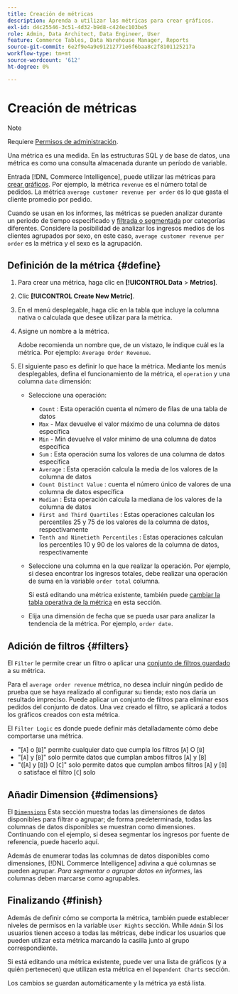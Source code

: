```yaml
---
title: Creación de métricas
description: Aprenda a utilizar las métricas para crear gráficos.
exl-id: d4c25546-3c51-4d32-b9d8-c424ec103be5
role: Admin, Data Architect, Data Engineer, User
feature: Commerce Tables, Data Warehouse Manager, Reports
source-git-commit: 6e2f9e4a9e91212771e6f6baa8c2f8101125217a
workflow-type: tm+mt
source-wordcount: '612'
ht-degree: 0%

---
```


# Creación de métricas

>[!NOTE]
>
>Requiere [Permisos de administración](../../administrator/user-management/user-management.md).

Una métrica es una medida. En las estructuras SQL y de base de datos, una métrica es como una consulta almacenada durante un período de variable.

Entrada [!DNL Commerce Intelligence], puede utilizar las métricas para [crear gráficos](../../data-user/reports/ess-rpt-build-visual.md). Por ejemplo, la métrica `revenue` es el número total de pedidos. La métrica `average customer revenue per order` es lo que gasta el cliente promedio por pedido.

Cuando se usan en los informes, las métricas se pueden analizar durante un periodo de tiempo especificado y [filtrada o segmentada](../../best-practices/segment-filter.md) por categorías diferentes. Considere la posibilidad de analizar los ingresos medios de los clientes agrupados por sexo, en este caso, `average customer revenue per order` es la métrica y el sexo es la agrupación.

## Definición de la métrica {#define}

1. Para crear una métrica, haga clic en **[!UICONTROL Data** > **Metrics]**.

1. Clic **[!UICONTROL Create New Metric]**.

1. En el menú desplegable, haga clic en la tabla que incluye la columna nativa o calculada que desee utilizar para la métrica.

1. Asigne un nombre a la métrica.

   Adobe recomienda un nombre que, de un vistazo, le indique cuál es la métrica. Por ejemplo: `Average Order Revenue`.

1. El siguiente paso es definir lo que hace la métrica. Mediante los menús desplegables, defina el funcionamiento de la métrica, el `operation` y una columna `date` dimensión:

   * Seleccione una operación:
      * `Count` : Esta operación cuenta el número de filas de una tabla de datos
      * `Max` - Max devuelve el valor máximo de una columna de datos específica
      * `Min` - Min devuelve el valor mínimo de una columna de datos específica
      * `Sum` : Esta operación suma los valores de una columna de datos específica
      * `Average` : Esta operación calcula la media de los valores de la columna de datos
      * `Count Distinct Value` : cuenta el número único de valores de una columna de datos específica
      * `Median` : Esta operación calcula la mediana de los valores de la columna de datos
      * `First and Third Quartiles` : Estas operaciones calculan los percentiles 25 y 75 de los valores de la columna de datos, respectivamente
      * `Tenth and Ninetieth Percentiles` : Estas operaciones calculan los percentiles 10 y 90 de los valores de la columna de datos, respectivamente

   * Seleccione una columna en la que realizar la operación. Por ejemplo, si desea encontrar los ingresos totales, debe realizar una operación de suma en la variable `order total` columna.

     Si está editando una métrica existente, también puede [cambiar la tabla operativa de la métrica](../../data-analyst/data-warehouse-mgr/change-metric-op-table.md) en esta sección.

   * Elija una dimensión de fecha que se pueda usar para analizar la tendencia de la métrica. Por ejemplo, `order date`.

## Adición de filtros {#filters}

El `Filter` le permite crear un filtro o aplicar una [conjunto de filtros guardado](../../data-user/reports/ess-manage-data-filters.md) a su métrica.

Para el `average order revenue` métrica, no desea incluir ningún pedido de prueba que se haya realizado al configurar su tienda; esto nos daría un resultado impreciso. Puede aplicar un conjunto de filtros para eliminar esos pedidos del conjunto de datos. Una vez creado el filtro, se aplicará a todos los gráficos creados con esta métrica.

El `Filter Logic` es donde puede definir más detalladamente cómo debe comportarse una métrica.

* &quot;\[`A`\] o \[`B`\]&quot; permite cualquier dato que cumpla los filtros \[`A`\] O \[`B`\]
* &quot;\[`A`\] y \[`B`\]&quot; solo permite datos que cumplan ambos filtros \[`A`\] y \[`B`\]
* &quot;(\[`A`\] y \[`B`\]) O \[`C`\]&quot; solo permite datos que cumplan ambos filtros \[`A`\] y \[`B`\] o satisface el filtro \[`C`\] solo

## Añadir Dimension {#dimensions}

El [`Dimensions`](../../data-analyst/data-warehouse-mgr/manage-data-dimensions-metrics.md) Esta sección muestra todas las dimensiones de datos disponibles para filtrar o agrupar; de forma predeterminada, todas las columnas de datos disponibles se muestran como dimensiones. Continuando con el ejemplo, si desea segmentar los ingresos por fuente de referencia, puede hacerlo aquí.

Además de enumerar todas las columnas de datos disponibles como dimensiones, [!DNL Commerce Intelligence] adivina a qué columnas se pueden agrupar. *Para segmentar o agrupar datos en informes*, las columnas deben marcarse como agrupables.

## Finalizando {#finish}

Además de definir cómo se comporta la métrica, también puede establecer niveles de permisos en la variable `User Rights` sección. While `Admin` Si los usuarios tienen acceso a todas las métricas, debe indicar los usuarios que pueden utilizar esta métrica marcando la casilla junto al grupo correspondiente.

Si está editando una métrica existente, puede ver una lista de gráficos (y a quién pertenecen) que utilizan esta métrica en el `Dependent Charts` sección.

Los cambios se guardan automáticamente y la métrica ya está lista.
